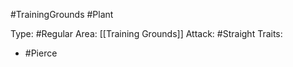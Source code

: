 #TrainingGrounds #Plant

Type: #Regular
Area: [[Training Grounds]]
Attack: #Straight
Traits:
- #Pierce